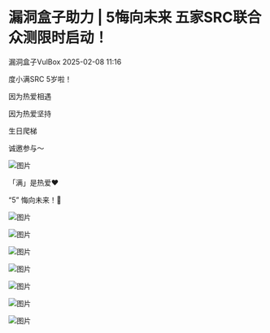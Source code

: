 #  漏洞盒子助力 | 5悔向未来 五家SRC联合众测限时启动！   
 漏洞盒子VulBox   2025-02-08 11:16  
  
度小满SRC 5岁啦！  
  
因为热爱相遇  
  
因为热爱坚持  
  
生日爬梯   
  
诚邀参与～  
  
![图片](https://mmbiz.qpic.cn/mmbiz_png/VXdOaCBgqbAAU5KVOxuwBADq2SjG1CZGfmPR15eR9EwQYacKBEodXhfWtBIzRUG7b1gSWN7daQSeCBU150mmqA/640?wx_fmt=png&wxfrom=13&tp=wxpic "")  
  
「满」是热爱❤️  
  
“5” 悔向未来！👋  
  
![图片](https://mmbiz.qpic.cn/mmbiz_jpg/VXdOaCBgqbAAU5KVOxuwBADq2SjG1CZG1SKjsiawU0gXDgEwQda0oM6SKmdd1uu7aNEaxVdKjIEyMrCqhVyhwLA/640?wx_fmt=jpeg&wxfrom=13&tp=wxpic "")  
  
![图片](https://mmbiz.qpic.cn/mmbiz_jpg/VXdOaCBgqbAAU5KVOxuwBADq2SjG1CZGEJ4HwMxo2FaHc4gfjv01cAgJnV4Dy5WdqUKWINltPcZv9ve5YETMicw/640?wx_fmt=jpeg&tp=wxpic&wxfrom=5&wx_lazy=1&wx_co=1 "")  
  
![图片](https://mmbiz.qpic.cn/mmbiz_jpg/VXdOaCBgqbAAU5KVOxuwBADq2SjG1CZGxCFFkeVqX60ZcElibNPDffIgbCu52Pib6CCVtDsUX0fsG0yM4ZfFVF5Q/640?wx_fmt=jpeg&tp=wxpic&wxfrom=5&wx_lazy=1&wx_co=1 "")  
  
![图片](https://mmbiz.qpic.cn/mmbiz_jpg/VXdOaCBgqbAAU5KVOxuwBADq2SjG1CZGDkMWQm02JHtuIPmgibZfGchoXL45KPo6rKiaycekibdE2cVUQN9fIFnKA/640?wx_fmt=jpeg&tp=wxpic&wxfrom=5&wx_lazy=1&wx_co=1 "")  
  
![图片](https://mmbiz.qpic.cn/mmbiz_jpg/VXdOaCBgqbAAU5KVOxuwBADq2SjG1CZGU2OjCmCfFXGspg2sMv4KPySrE4UBkmtxicdyIz0jjLJFmeMW7tkUsVw/640?wx_fmt=jpeg&tp=wxpic&wxfrom=5&wx_lazy=1&wx_co=1 "")  
  
![图片](https://mmbiz.qpic.cn/mmbiz_jpg/VXdOaCBgqbAAU5KVOxuwBADq2SjG1CZGyzkrsgk7ejS4PDXUd1MySZhbVRqefT3mNLqx6B2pd1FibvG2B6hic1pQ/640?wx_fmt=jpeg&tp=wxpic&wxfrom=5&wx_lazy=1&wx_co=1 "")  
  
![图片](https://mmbiz.qpic.cn/mmbiz_jpg/VXdOaCBgqbAAU5KVOxuwBADq2SjG1CZGK8cPib40TfRHu8CHDiaMtr03VjrhUVFHgXYIBMfFxAib2vuLgRbQTV6Og/640?wx_fmt=jpeg&tp=wxpic&wxfrom=5&wx_lazy=1&wx_co=1 "")  
  
